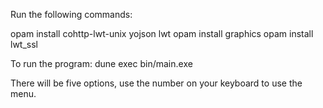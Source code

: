 Run the following commands:

opam install cohttp-lwt-unix yojson lwt
opam install graphics
opam install lwt_ssl

To run the program: dune exec bin/main.exe

There will be five options, use the number on your keyboard to use the menu.
